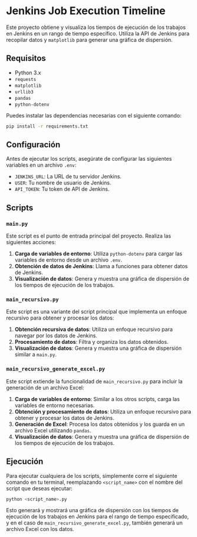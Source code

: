 # Jenkins Job Execution Timeline

Este proyecto obtiene y visualiza los tiempos de ejecución de los trabajos en Jenkins en un rango de tiempo específico. Utiliza la API de Jenkins para recopilar datos y `matplotlib` para generar una gráfica de dispersión.

## Requisitos

- Python 3.x
- `requests`
- `matplotlib`
- `urllib3`
- `pandas`
- `python-dotenv`

Puedes instalar las dependencias necesarias con el siguiente comando:

```bash
pip install -r requirements.txt
```

## Configuración

Antes de ejecutar los scripts, asegúrate de configurar las siguientes variables en un archivo `.env`:

- `JENKINS_URL`: La URL de tu servidor Jenkins.
- `USER`: Tu nombre de usuario de Jenkins.
- `API_TOKEN`: Tu token de API de Jenkins.

## Scripts

### `main.py`

Este script es el punto de entrada principal del proyecto. Realiza las siguientes acciones:

1. **Carga de variables de entorno**: Utiliza `python-dotenv` para cargar las variables de entorno desde un archivo `.env`.
2. **Obtención de datos de Jenkins**: Llama a funciones para obtener datos de Jenkins.
3. **Visualización de datos**: Genera y muestra una gráfica de dispersión de los tiempos de ejecución de los trabajos.

### `main_recursivo.py`

Este script es una variante del script principal que implementa un enfoque recursivo para obtener y procesar los datos:

1. **Obtención recursiva de datos**: Utiliza un enfoque recursivo para navegar por los datos de Jenkins.
2. **Procesamiento de datos**: Filtra y organiza los datos obtenidos.
3. **Visualización de datos**: Genera y muestra una gráfica de dispersión similar a `main.py`.

### `main_recursivo_generate_excel.py`

Este script extiende la funcionalidad de `main_recursivo.py` para incluir la generación de un archivo Excel:

1. **Carga de variables de entorno**: Similar a los otros scripts, carga las variables de entorno necesarias.
2. **Obtención y procesamiento de datos**: Utiliza un enfoque recursivo para obtener y procesar los datos de Jenkins.
3. **Generación de Excel**: Procesa los datos obtenidos y los guarda en un archivo Excel utilizando `pandas`.
4. **Visualización de datos**: Genera y muestra una gráfica de dispersión de los tiempos de ejecución de los trabajos.

## Ejecución

Para ejecutar cualquiera de los scripts, simplemente corre el siguiente comando en tu terminal, reemplazando `<script_name>` con el nombre del script que deseas ejecutar:

```bash
python <script_name>.py
```

Esto generará y mostrará una gráfica de dispersión con los tiempos de ejecución de los trabajos en Jenkins para el rango de tiempo especificado, y en el caso de `main_recursivo_generate_excel.py`, también generará un archivo Excel con los datos.
